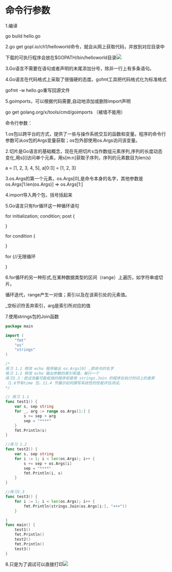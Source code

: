 # 命令行参数

1.编译

go build hello.go

2.go get gopl.io/ch1/helloworld命令，就会从网上获取代码，并放到对应目录中

下载的可执行程序会放在$GOPATH/bin/helloworld目录![](/assets/import.png)

3.Go语言不需要在语句或者声明的末尾添加分号，除非一行上有多条语句。

4.Go语言在代码格式上采取了很强硬的态度。gofmt工具把代码格式化为标准格式

gofmt -w hello.go重写回源文件

5.goimports，可以根据代码需要,自动地添加或删除import声明

go get golang.org/x/tools/cmd/goimports  （被墙不能用）

命令行参数：

1.os包以跨平台的方式，提供了一些与操作系统交互的函数和变量。程序的命令行参数可从os包的Args变量获取；os包外部使用os.Args访问该变量。

2.切片是Go语言的基础概念，现在先把切片s当作数组元素序列,序列的长度动态变化,用s\[i\]访问单个元素，用s\[m:n\]获取子序列，序列的元素数目为len\(s\)

a = \[1, 2, 3, 4, 5\], a\[0:3\] = \[1, 2, 3\]

3.os.Args的第一个元素，os.Args\[0\],是命令本身的名字，其他参数是os.Args\[1:len\(os.Args\)\]  =&gt;   os.Args\[1:\]

4.import导入两个包，括号括起来

5.Go语言只有for循环这一种循环语句

for initialization; condition; post {

}

for condition {

}

for {//无限循环

}

6.for循环的另一种形式,在某种数据类型的区间（range）上遍历，如字符串或切片。

循环迭代，range产生一对值；索引以及在该索引处的元素值。

\_空标识符丢弃索引，arg是索引所对应的值

7.使用strings包的Join函数

```go
package main

import (
    "fmt"
    "os"
    "strings"
)

/*
练习 1.1 修改 echo 程序输出 os.Args[0] ,即命令的名字
练习 1.2 修改 echo 输出参数的索引和值，每行一个
练习1.3：尝试测量可能低效的程序和使用 strings.Join 的程序在执行时间上的差昇
（1.6节有time 包，11.4 节展示如何撰写系统性的性能评估测试。
*/

// 练习 1.1
func test1() {
    var s, sep string
    for _, arg := range os.Args[1:] {
        s += sep + arg
        sep = "****"
    }
    fmt.Println(s)
}

//练习 1.2
func test2() {
    var s, sep string
    for i := 1; i < len(os.Args); i++ {
        s += sep + os.Args[i]
        sep = "****"
        fmt.Println(i, s)
    }
}

//练习1.3
func test3() {
    for i := 1; i < len(os.Args); i++ {
        fmt.Println(strings.Join(os.Args[i:], "+++"))
    }

}
func main() {
    test1()
    fmt.Println()
    test2()
    fmt.Println()
    test3()
}
```

8.只是为了调试可以直接打印![](/assets/import2.png)

